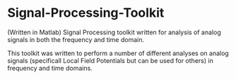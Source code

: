 # Signal-Processing-Toolkit
(Written in Matlab)  Signal Processing toolkit written for analysis of analog signals in both the frequency and time domain.


This toolkit was written to perform a number of different analyses on analog signals (specificall Local Field Potentials but can be used for others) in frequency and time domains.
